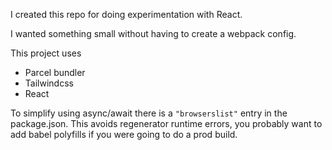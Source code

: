 I created this repo for doing experimentation with React.

I wanted something small without having to create a webpack config.

This project uses

* Parcel bundler
* Tailwindcss
* React

To simplify using async/await there is a `"browserslist"` entry in the package.json.
This avoids regenerator runtime errors, you probably want to add babel polyfills
if you were going to do a prod build.
